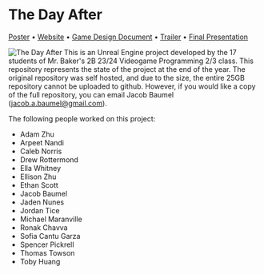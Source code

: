 # The Day After

[Poster](https://thedayaftergame.github.io/The-Day-After-Extras/Poster.png) • [Website](https://thedayaftergame.github.io/thedayaftergame/Home.html) • [Game Design Document](https://thedayaftergame.github.io/The-Day-After-Extras/GameDesignDoc.pdf) • [Trailer](https://thedayaftergame.github.io/The-Day-After-Extras/Trailer.mov) • [Final Presentation](https://thedayaftergame.github.io/The-Day-After-Extras/Presentations/pdf/Final%20Presentation.pdf)

![The Day After](https://thedayaftergame.github.io/The-Day-After-Extras/Poster.png)
This is an Unreal Engine project developed by the 17 students of Mr. Baker's 2B 23/24 Videogame Programming 2/3 class. This repository represents the state of the project at the end of the year. The original repository was self hosted, and due to the size, the entire 25GB repository cannot be uploaded to github. However, if you would like a copy of the full repository, you can email Jacob Baumel ([jacob.a.baumel@gmail.com](mailto:jacob.a.baumel@gmail.com)).

The following people worked on this project:
  - Adam Zhu
  - Arpeet Nandi
  - Caleb Norris
  - Drew Rottermond
  - Ella Whitney
  - Ellison Zhu
  - Ethan Scott
  - Jacob Baumel
  - Jaden Nunes
  - Jordan Tice
  - Michael Maranville
  - Ronak Chavva
  - Sofia Cantu Garza
  - Spencer Pickrell
  - Thomas Towson
  - Toby Huang

